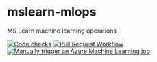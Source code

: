 # mslearn-mlops
MS Learn machine learning operations

[![Code checks](https://github.com/louis103/mslearn-mlops/actions/workflows/04-code-checks.yml/badge.svg)](https://github.com/louis103/mslearn-mlops/actions/workflows/04-code-checks.yml)
[![Pull Request Workflow](https://github.com/louis103/mslearn-mlops/actions/workflows/feature-based-dev.yml/badge.svg)](https://github.com/louis103/mslearn-mlops/actions/workflows/feature-based-dev.yml)
[![Manually trigger an Azure Machine Learning job](https://github.com/louis103/mslearn-mlops/actions/workflows/02-manual-trigger-job.yml/badge.svg)](https://github.com/louis103/mslearn-mlops/actions/workflows/02-manual-trigger-job.yml)
